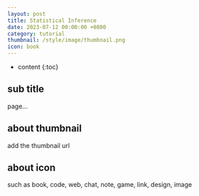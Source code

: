 ```yaml
---
layout: post
title: Statistical Inference
date: 2023-07-12 00:00:00 +0800
category: tutorial
thumbnail: /style/image/thumbnail.png
icon: book
---
```



* content
{:toc}

## sub title

page...

## about thumbnail

add the thumbnail url

## about icon

such as book, code, web, chat, note, game, link, design, image